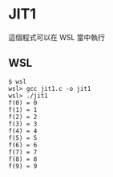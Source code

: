# JIT1

這個程式可以在 WSL 當中執行

## WSL

```
$ wsl
wsl> gcc jit1.c -o jit1
wsl> ./jit1
f(0) = 0
f(1) = 1
f(2) = 2
f(3) = 3
f(4) = 4
f(5) = 5
f(6) = 6
f(7) = 7
f(8) = 8
f(9) = 9
```
